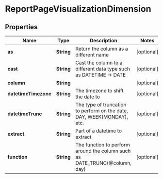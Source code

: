 
# ReportPageVisualizationDimension

## Properties
Name | Type | Description | Notes
------------ | ------------- | ------------- | -------------
**as** | **String** | Return the column as a different name |  [optional]
**cast** | **String** | Cast the column to a different data type such as DATETIME -&gt; DATE |  [optional]
**column** | **String** |  |  [optional]
**datetimeTimezone** | **String** | The timezone to shift the date to |  [optional]
**datetimeTrunc** | **String** | The type of truncation to perform on the date, DAY, WEEK(MONDAY), etc. |  [optional]
**extract** | **String** | Part of a datetime to extract |  [optional]
**function** | **String** | The function to perform around the column such as DATE_TRUNC(@column, day) |  [optional]



